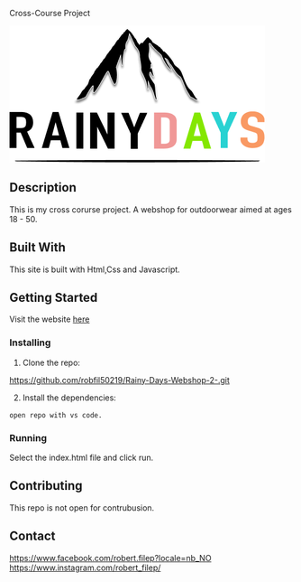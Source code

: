 Cross-Course Project

![image](images/RainyDays_logo%206.png)

## Description

This is my cross corurse project. A webshop for outdoorwear aimed at ages 18 - 50.

## Built With

This site is built with Html,Css and Javascript.

## Getting Started

Visit the website [here](https://rainy-days-webshop.netlify.app)

### Installing

1. Clone the repo:

https://github.com/robfil50219/Rainy-Days-Webshop-2-.git

2. Install the dependencies:

```
open repo with vs code.
```

### Running

Select the index.html file and click run.

## Contributing

This repo is not open for contrubusion.

## Contact

https://www.facebook.com/robert.filep?locale=nb_NO
https://www.instagram.com/robert_filep/
